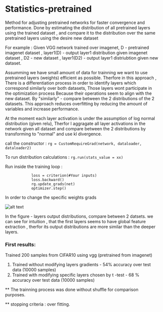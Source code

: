 # Statistics-pretrained
Method for adjusting pretrained networks for faster convergence and performance.
Done by estimating  the distribution of all pretrained layers using the trained dataset , and compare it to the distribution over the same pretrained layers using the desire new dataset

For example : Given VGG network trained over imagenet,  D - pretrained imagenet dataset , layer1(D)  - output layer1 distribution given imagenet dataset , D2 - new dataset , layer1(D2) - output layer1 distriubtion given new dataset.

Assumming we have small amount of data for trainning we want to use pretrained layers (weights) efficient as possible. Therfore in this approach , There is a differentiation process in order to identify layers which correspond similarly over both datasets, Those layers wont participate in the optimization process Because their operations seem to align with the new dataset. 
By "similarly" - compare between the 2 distributions of the 2 datasets.
This approach reduces overfitting by reducing the amount of variables and increase performance.

At the moment each layer activation is under the assumption of log normal distribution (given relu), Therfor I aggragate all layer activations in the network given all dataset
and compare between the 2 distributions by transforming to "normal" and use  kl divergence.

call the constructor : `rg = CustomRequireGrad(network, dataloader, dataloader2)`

To run distribution calculations : `rg.run(stats_value = xx)`

Run inside the training loop : 
```
            loss = criterion(#Your inputs)
            loss.backward()
            rg.update_grads(net)
            optimizer.step()
``` 
            
In order to change the specific weights grads
 

![alt text](https://github.com/YuvalBecker/Statistics-pretrained/blob/main/output_layer_histograms.JPG)


In the figure - layers output distributions, compare between 2 datsets. we can see for intuition , that the first layers seems to have global feature extraction , therfor its output
distributions are more similar than the deeper layers. 

### First results:
Trained 200 samples from CIFAR10 using vgg (pretrained from imagenet) 
1. Trained without modifying layers gradients - 54% accuracy over test data (10000 samples) 
2. Trained with modifying specific layers chosen by t -test - 68 % accuracy over test data (10000 samples)

** The trainning process was done without shuffle for comparison purposes. 

** stopping criteria : over fitting.
 
 
